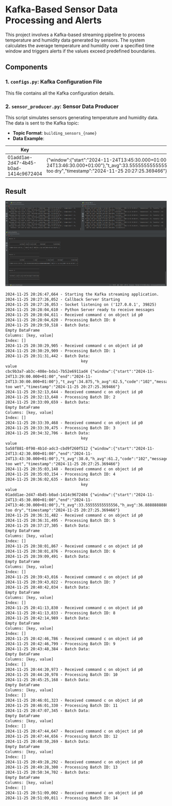 # Kafka-Based Sensor Data Processing and Alerts

This project involves a Kafka-based streaming pipeline to process temperature and humidity data generated by sensors. The system calculates the average temperature and humidity over a specified time window and triggers alerts if the values exceed predefined boundaries.

## Components

### 1. **`configs.py`**: Kafka Configuration File
This file contains all the Kafka configuration details.

### 2. **`sensor_producer.py`**: Sensor Data Producer
This script simulates sensors generating temperature and humidity data. The data is sent to the Kafka topic:
- **Topic Format**: `building_sensors_{name}`
- **Data Example**:


| Key                                   | Value                                                                                                                                                                                                                                          |
|---------------------------------------|------------------------------------------------------------------------------------------------------------------------------------------------------------------------------------------------------------------------------------------------|
| 01add1ae-2d47-4b45-b0ad-1414c9672404 | {"window":{"start":"2024-11-24T13:45:30.000+01:00","end":"2024-11-24T13:46:30.000+01:00"},"t_avg":33.55555555555556,"h_avg":36.888888888888886,"code":"101","message":"It's too dry","timestamp":"2024-11-25 20:27:25.369466"} |


## Result
![Result](./img/result.PNG)

```plaintext
2024-11-25 20:26:47,664 - Starting the Kafka streaming application.
2024-11-25 20:27:26,052 - Callback Server Starting
2024-11-25 20:27:26,053 - Socket listening on ('127.0.0.1', 39825)
2024-11-25 20:28:04,610 - Python Server ready to receive messages
2024-11-25 20:28:04,611 - Received command c on object id p0
2024-11-25 20:28:04,620 - Processing Batch ID: 0
2024-11-25 20:29:59,518 - Batch Data:
Empty DataFrame
Columns: [key, value]
Index: []
2024-11-25 20:30:29,905 - Received command c on object id p0
2024-11-25 20:30:29,909 - Processing Batch ID: 1
2024-11-25 20:31:31,442 - Batch Data:
                                 key                                                                                                                                                                                                 value
cbc9b3a7-ab3c-408e-bda1-7b52e6911ad4 {"window":{"start":"2024-11-24T13:29:00.000+01:00","end":"2024-11-24T13:30:00.000+01:00"},"t_avg":34.875,"h_avg":62.5,"code":"102","message":"It's too wet","timestamp":"2024-11-25 20:27:25.369466"}
2024-11-25 20:32:13,644 - Received command c on object id p0
2024-11-25 20:32:13,648 - Processing Batch ID: 2
2024-11-25 20:33:09,659 - Batch Data:
Empty DataFrame
Columns: [key, value]
Index: []
2024-11-25 20:33:39,468 - Received command c on object id p0
2024-11-25 20:33:39,475 - Processing Batch ID: 3
2024-11-25 20:34:32,706 - Batch Data:
                                 key                                                                                                                                                                                               value
5a58f881-0f98-4b1d-adc3-cbd9f260f512 {"window":{"start":"2024-11-24T13:42:30.000+01:00","end":"2024-11-24T13:43:30.000+01:00"},"t_avg":38.0,"h_avg":61.2,"code":"102","message":"It's too wet","timestamp":"2024-11-25 20:27:25.369466"}
2024-11-25 20:35:03,148 - Received command c on object id p0
2024-11-25 20:35:03,154 - Processing Batch ID: 4
2024-11-25 20:36:02,635 - Batch Data:
                                 key                                                                                                                                                                                                                          value
01add1ae-2d47-4b45-b0ad-1414c9672404 {"window":{"start":"2024-11-24T13:45:30.000+01:00","end":"2024-11-24T13:46:30.000+01:00"},"t_avg":33.55555555555556,"h_avg":36.888888888888886,"code":"101","message":"It's too dry","timestamp":"2024-11-25 20:27:25.369466"}
2024-11-25 20:36:31,482 - Received command c on object id p0
2024-11-25 20:36:31,495 - Processing Batch ID: 5
2024-11-25 20:37:27,305 - Batch Data:
Empty DataFrame
Columns: [key, value]
Index: []
2024-11-25 20:38:01,867 - Received command c on object id p0
2024-11-25 20:38:01,876 - Processing Batch ID: 6
2024-11-25 20:39:09,491 - Batch Data:
Empty DataFrame
Columns: [key, value]
Index: []
2024-11-25 20:39:43,016 - Received command c on object id p0
2024-11-25 20:39:43,022 - Processing Batch ID: 7
2024-11-25 20:40:42,034 - Batch Data:
Empty DataFrame
Columns: [key, value]
Index: []
2024-11-25 20:41:13,830 - Received command c on object id p0
2024-11-25 20:41:13,833 - Processing Batch ID: 8
2024-11-25 20:42:14,989 - Batch Data:
Empty DataFrame
Columns: [key, value]
Index: []
2024-11-25 20:42:46,786 - Received command c on object id p0
2024-11-25 20:42:46,799 - Processing Batch ID: 9
2024-11-25 20:43:48,384 - Batch Data:
Empty DataFrame
Columns: [key, value]
Index: []
2024-11-25 20:44:20,973 - Received command c on object id p0
2024-11-25 20:44:20,978 - Processing Batch ID: 10
2024-11-25 20:45:25,168 - Batch Data:
Empty DataFrame
Columns: [key, value]
Index: []
2024-11-25 20:46:01,323 - Received command c on object id p0
2024-11-25 20:46:01,330 - Processing Batch ID: 11
2024-11-25 20:47:07,345 - Batch Data:
Empty DataFrame
Columns: [key, value]
Index: []
2024-11-25 20:47:44,647 - Received command c on object id p0
2024-11-25 20:47:44,656 - Processing Batch ID: 12
2024-11-25 20:48:50,269 - Batch Data:
Empty DataFrame
Columns: [key, value]
Index: []
2024-11-25 20:49:28,292 - Received command c on object id p0
2024-11-25 20:49:28,300 - Processing Batch ID: 13
2024-11-25 20:50:34,702 - Batch Data:
Empty DataFrame
Columns: [key, value]
Index: []
2024-11-25 20:51:09,002 - Received command c on object id p0
2024-11-25 20:51:09,011 - Processing Batch ID: 14
```
